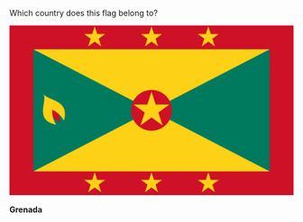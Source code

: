 Which country does this flag belong to?

![Flag of Grenada](images/Flag_of_Grenada.svg)
<!--question-->
**Grenada**